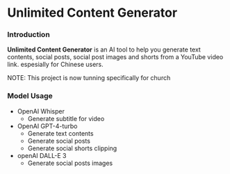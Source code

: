 # Unlimited Content Generator

### Introduction

**Unlimited Content Generator** is an AI tool to help you generate text contents, social posts, social post images and shorts from a YouTube video link. espesially for Chinese users.

NOTE: This project is now tunning specifically for church

### Model Usage
* OpenAI Whisper
  - Generate subtitle for video
* OpenAI GPT-4-turbo
  - Generate text contents
  - Generate social posts
  - Generate social shorts clipping
* openAI DALL-E 3
  - Generate social posts images